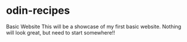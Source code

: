 # odin-recipes
Basic Website
This will be a showcase of my first basic website. Nothing will look great, but need to start somewhere!!